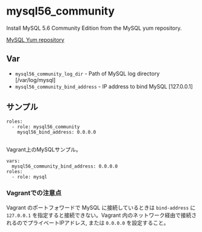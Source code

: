 # mysql56_community

Install MySQL 5.6 Community Edition from the MySQL yum repository.

[MySQL Yum repository](https://dev.mysql.com/downloads/repo/yum/)

## Var

- `mysql56_community_log_dir` - Path of MySQL log directory [/var/log/mysql]
- `mysql56_community_bind_address` - IP address to bind MySQL [127.0.0.1]

## サンプル

```
roles:
  - role: mysql56_community
    mysql56_bind_address: 0.0.0.0
    
```

Vagrant上のMySQLサンプル。

```
vars:
  mysql56_community_bind_address: 0.0.0.0
roles:
  - role: mysql
```

### Vagrantでの注意点

Vagrant のポートフォワードで MySQL に接続しているときは `bind-address` に `127.0.0.1` を指定すると接続できない。Vagrant 内のネットワーク経由で接続されるのでプライベートIPアドレス, または `0.0.0.0` を設定すること。

